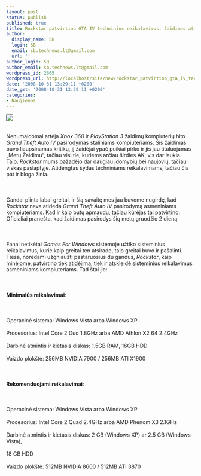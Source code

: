 ```yaml
---
layout: post
status: publish
published: true
title: Rockstar patvirtino GTA IV techninius reikalavimus, žaidimas atidėtas
author:
  display_name: SB
  login: SB
  email: sb.technews.lt@gmail.com
  url: ''
author_login: SB
author_email: sb.technews.lt@gmail.com
wordpress_id: 2665
wordpress_url: http://localhost/site/new/rockstar_patvirtino_gta_iv_techninius_reikalavimus__zaidimas_atidetas/
date: '2008-10-31 13:29:11 +0200'
date_gmt: '2008-10-31 13:29:11 +0200'
categories:
- Naujienos
---
```

<div class="imgright"><img src="http://tbn0.google.com/images?q=tbn:DbdqPpQ_YEqS_M:http://images.eonline.com/eol_images/Entire_Site/20080429/425.grand.theft.auto.iv.042908.jpg" border="1"></div>
<p><br>Nenumaldomai artėja <i>Xbox 360</i> ir <i>PlayStation 3</i> žaidimų kompiuterių hito <i>Grand Theft Auto IV</i> pasirodymas staliniams kompiuteriams. Šis žaidimas buvo liaupsinamas kritikų, jį žaidėjai ypač puikiai pirko ir jis jau tituluojamas „Metų Žaidimu“, tačiau visi tie, kuriems arčiau širdies AK, vis dar laukia. Taip, <i>Rockstar</i> mums pažadėjo dar daugiau įdomybių bei naujovių, tačiau viskas paslaptyje. Atidengtas šydas techniniams reikalavimams, tačiau čia pat ir bloga žinia.<br />
<br><br />
<br>Gandai plinta labai greitai, ir šią savaitę mes jau buvome nugirdę, kad <i>Rockstar</i> neva atideda <i>Grand Theft Auto IV</i> pasirodymą asmeniniams kompiuteriams. Kad ir kaip butų apmaudu, tačiau kūrėjas tai patvirtino. Oficialiai pranešta, kad žaidimas pasirodys šių metų gruodžio 2 dieną.<br />
<br><br />
<br>Fanai netikėtai <i>Games For Windows</i> sistemoje užtiko sisteminius reikalavimus, kurie kaip greitai ten atsirado, taip greitai buvo ir pašalinti. Tiesa, norėdami užgniaužti pastaruosius du gandus, <i>Rockstar</i>, kaip minėjome, patvirtino tiek atidėjimą, tiek ir atskleidė sisteminius reikalavimus asmeniniams kompiuteriams. Tad štai jie:<br />
<br><br />
<br><b>Minimalūs reikalavimai</b>:<br />
<br><br />
<br>Operacinė sistema: Windows Vista arba Windows XP<br />
<br>Procesorius: Intel Core 2 Duo 1.8GHz arba AMD Athlon X2 64 2.4GHz<br />
<br>Darbinė atmintis ir kietasis diskas: 1.5GB RAM, 16GB HDD<br />
<br>Vaizdo plokštė: 256MB NVIDIA 7900 / 256MB ATI X1900<br />
<br><br />
<br><b>Rekomenduojami reikalavimai</b>:<br />
<br><br />
<br>Operacinė sistema: Windows Vista arba Windows XP<br />
<br>Procesorius: Intel Core 2 Quad 2.4GHz arba AMD Phenom X3 2.1GHz<br />
<br>Darbinė atmintis ir kietasis diskas: 2 GB (Windows XP) ar 2.5 GB (Windows Vista),<br />
<br>18 GB HDD<br />
<br>Vaizdo plokštė: 512MB NVIDIA 8600 / 512MB ATI 3870<br />
<br></p>

